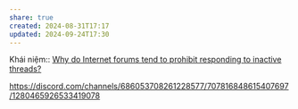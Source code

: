 ```yaml
---
share: true
created: 2024-08-31T17:17
updated: 2024-09-24T17:30
---
```

Khái niệm:: 
[Why do Internet forums tend to prohibit responding to inactive threads?](https://communitybuilding.stackexchange.com/q/2632/961)

https://discord.com/channels/686053708261228577/707816848615407697/1280465926533419078 